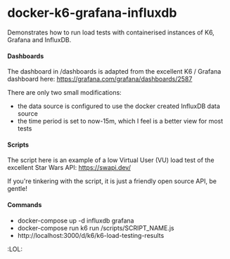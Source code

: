 # docker-k6-grafana-influxdb
Demonstrates how to run load tests with containerised instances of K6, Grafana and InfluxDB.

#### Dashboards
The dashboard in /dashboards is adapted from the excellent K6 / Grafana dashboard here:
https://grafana.com/grafana/dashboards/2587

There are only two small modifications:
* the data source is configured to use the docker created InfluxDB data source
* the time period is set to now-15m, which I feel is a better view for most tests

#### Scripts
The script here is an example of a low Virtual User (VU) load test of the excellent Star Wars API:
https://swapi.dev/

If you're tinkering with the script, it is just a friendly open source API, be gentle!


#### Commands
* docker-compose up -d influxdb grafana 
* docker-compose run k6 run /scripts/SCRIPT_NAME.js
* http://localhost:3000/d/k6/k6-load-testing-results

:LOL:
